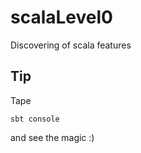 # scalaLevel0
Discovering of scala features


## Tip
Tape 
```
sbt console
```
and see the magic :)
